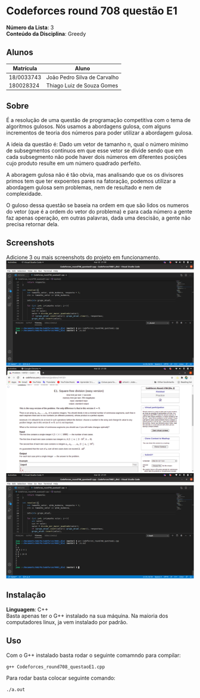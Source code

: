 # Codeforces round 708 questão E1

**Número da Lista**: 3<br>
**Conteúdo da Disciplina**: Greedy<br>

## Alunos
|Matrícula | Aluno |
| -- | -- |
| 18/0033743 | João Pedro Silva de Carvalho |
| 180028324 | Thiago Luiz de Souza Gomes | 


## Sobre 

É a resolução de uma questão de programação competitiva com o tema de algoritmos gulosos. Nós usamos a abordagens gulosa, com alguns incrementos de teoria dos números para poder utilizar a abordagem gulosa.

A ideia da questão é: Dado um vetor de tamanho n, qual o número mínimo de subsegmentos continuos em que esse vetor se divide sendo que em cada subsegmento não pode haver dois números em diferentes posições cujo produto resulte em um número quadrado perfeito. 

A aboragem gulosa não é tão obvia, mas analisando que os os divisores primos tem que ter expoentes pares na fatoração, podemos utilizar a abordagem gulosa sem problemas, nem de resultado e nem de complexidade.

O guloso dessa questão se baseia na ordem em que são lidos os numeros do vetor (que é a ordem do vetor do problema) e para cada número a gente faz apenas operação, em outras palavras, dada uma descisão, a gente não precisa retornar dela. 

## Screenshots
Adicione 3 ou mais screenshots do projeto em funcionamento.
![Image1](imagens/img1.png)
![Image2](imagens/img2.png)
![Image3](imagens/img3.png)

## Instalação 
**Linguagem**: C++<br>
Basta apenas ter o G++ instalado na sua máquina. Na maioria dos computadores linux, ja vem instalado por padrão.

## Uso 
Com o G++ instalado basta rodar o seguinte comamndo para compilar:

``` Shell
g++ Codeforces_round708_questaoE1.cpp
```

Para rodar basta colocar seguinte comando:
``` Shell
./a.out
```
